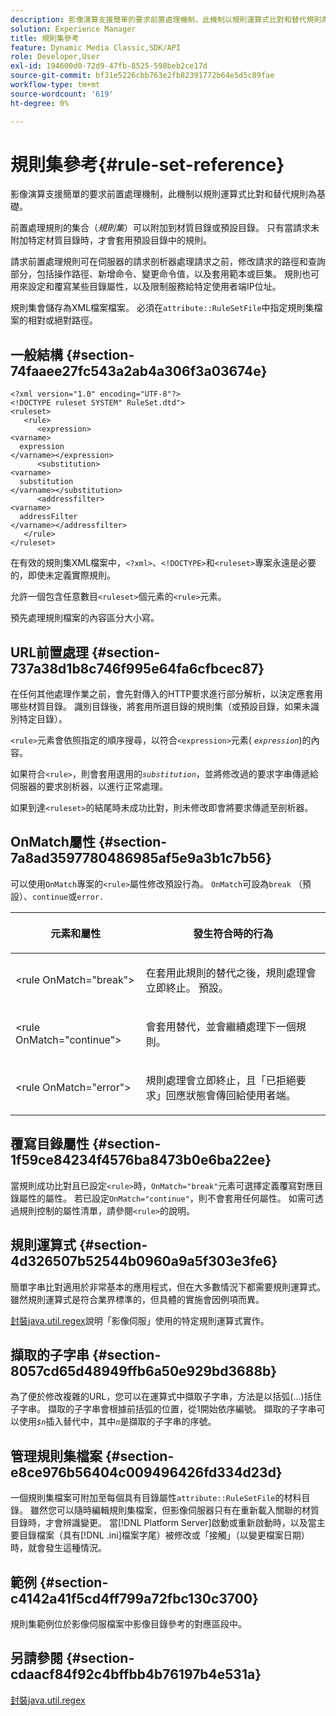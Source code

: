 ```yaml
---
description: 影像演算支援簡單的要求前置處理機制，此機制以規則運算式比對和替代規則為基礎。
solution: Experience Manager
title: 規則集參考
feature: Dynamic Media Classic,SDK/API
role: Developer,User
exl-id: 194600d0-72d9-47fb-8525-598beb2ce17d
source-git-commit: bf31e5226cbb763e2fb82391772b64e5d5c89fae
workflow-type: tm+mt
source-wordcount: '619'
ht-degree: 0%

---
```


# 規則集參考{#rule-set-reference}

影像演算支援簡單的要求前置處理機制，此機制以規則運算式比對和替代規則為基礎。

<!--<a id="section_F44601A65CE1451EAD0A449C66B773CC"></a>-->

前置處理規則的集合（*規則集*）可以附加到材質目錄或預設目錄。 只有當請求未附加特定材質目錄時，才會套用預設目錄中的規則。

請求前置處理規則可在伺服器的請求剖析器處理請求之前，修改請求的路徑和查詢部分，包括操作路徑、新增命令、變更命令值，以及套用範本或巨集。 規則也可用來設定和覆寫某些目錄屬性，以及限制服務給特定使用者端IP位址。

規則集會儲存為XML檔案檔案。 必須在`attribute::RuleSetFile`中指定規則集檔案的相對或絕對路徑。

## 一般結構 {#section-74faaee27fc543a2ab4a306f3a03674e}

```
<?xml version="1.0" encoding="UTF-8"?>
<!DOCTYPE ruleset SYSTEM" RuleSet.dtd">
<ruleset>
   <rule>
      <expression>
<varname>
  expression
</varname></expression>
      <substitution>
<varname>
  substitution
</varname></substitution>
      <addressfilter>
<varname>
  addressFilter
</varname></addressfilter>
   </rule>
</ruleset>
```

在有效的規則集XML檔案中，`<?xml>`、`<!DOCTYPE>`和`<ruleset>`專案永遠是必要的，即使未定義實際規則。

允許一個包含任意數目`<ruleset>`個元素的`<rule>`元素。

預先處理規則檔案的內容區分大小寫。

## URL前置處理 {#section-737a38d1b8c746f995e64fa6cfbcec87}

在任何其他處理作業之前，會先對傳入的HTTP要求進行部分解析，以決定應套用哪些材質目錄。 識別目錄後，將套用所選目錄的規則集（或預設目錄，如果未識別特定目錄）。

`<rule>`元素會依照指定的順序搜尋，以符合`<expression>`元素( *`expression`*)的內容。

如果符合`<rule>`，則會套用選用的&#x200B;*`substitution`*，並將修改過的要求字串傳遞給伺服器的要求剖析器，以進行正常處理。

如果到達`<ruleset>`的結尾時未成功比對，則未修改即會將要求傳遞至剖析器。

## OnMatch屬性 {#section-7a8ad3597780486985af5e9a3b1c7b56}

可以使用`OnMatch`專案的`<rule>`屬性修改預設行為。 `OnMatch`可設為`break` （預設）、`continue`或`error.`

<table id="table_4CABF55B33854A128D5F326B31C6C397"> 
 <thead> 
  <tr> 
   <th colname="col1" class="entry"> <p>元素和屬性 </p> </th> 
   <th colname="col2" class="entry"> <p>發生符合時的行為 </p> </th> 
  </tr> 
 </thead>
 <tbody> 
  <tr> 
   <td colname="col1"> <p><span class="codeph"> &lt;rule OnMatch="break"&gt;</span> </p> </td> 
   <td colname="col2"> <p>在套用此規則的替代之後，規則處理會立即終止。 預設。 </p> </td> 
  </tr> 
  <tr> 
   <td colname="col1"> <p><span class="codeph"> &lt;rule OnMatch="continue"&gt;</span> </p> </td> 
   <td colname="col2"> <p>會套用替代，並會繼續處理下一個規則。 </p> </td> 
  </tr> 
  <tr> 
   <td colname="col1"> <p><span class="codeph"> &lt;rule OnMatch="error"&gt;</span> </p> </td> 
   <td colname="col2"> <p>規則處理會立即終止，且「已拒絕要求」回應狀態會傳回給使用者端。 </p> </td> 
  </tr> 
 </tbody> 
</table>

## 覆寫目錄屬性 {#section-1f59ce84234f4576ba8473b0e6ba22ee}

當規則成功比對且已設定`<rule>`時，`OnMatch="break"`元素可選擇定義覆寫對應目錄屬性的屬性。 若已設定`OnMatch="continue"`，則不會套用任何屬性。 如需可透過規則控制的屬性清單，請參閱`<rule>`的說明。

## 規則運算式 {#section-4d326507b52544b0960a9a5f303e3fe6}

簡單字串比對適用於非常基本的應用程式，但在大多數情況下都需要規則運算式。 雖然規則運算式是符合業界標準的，但具體的實施會因例項而異。

[封裝java.util.regex](https://www2.cs.duke.edu/csed/java/jdk1.4.2/docs/api/)說明「影像伺服」使用的特定規則運算式實作。

## 擷取的子字串 {#section-8057cd65d48949ffb6a50e929bd3688b}

為了便於修改複雜的URL，您可以在運算式中擷取子字串，方法是以括弧(...)括住子字串。 擷取的子字串會根據前括弧的位置，從1開始依序編號。 擷取的子字串可以使用&#x200B;*`$n`*&#x200B;插入替代中，其中&#x200B;*`n`*&#x200B;是擷取的子字串的序號。

## 管理規則集檔案 {#section-e8ce976b56404c009496426fd334d23d}

一個規則集檔案可附加至每個具有目錄屬性`attribute::RuleSetFile`的材料目錄。 雖然您可以隨時編輯規則集檔案，但影像伺服器只有在重新載入關聯的材質目錄時，才會辨識變更。 當[!DNL Platform Server]啟動或重新啟動時，以及當主要目錄檔案（具有[!DNL .ini]檔案字尾）被修改或「接觸」（以變更檔案日期）時，就會發生這種情況。

## 範例 {#section-c4142a41f5cd4ff799a72fbc130c3700}

規則集範例位於影像伺服檔案中影像目錄參考的對應區段中。

## 另請參閱 {#section-cdaacf84f92c4bffbb4b76197b4e531a}

[封裝java.util.regex](https://www2.cs.duke.edu/csed/java/jdk1.4.2/docs/api/)
